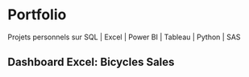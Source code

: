 # Portfolio
Projets personnels sur SQL | Excel | Power BI | Tableau | Python | SAS

## Dashboard Excel: Bicycles Sales
